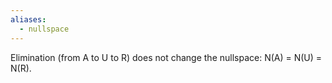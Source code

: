 ```yaml
---
aliases:
  - nullspace
---
```



Elimination (from A to U to R) does not change the nullspace: N(A) = N(U) = N(R).